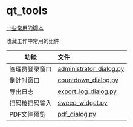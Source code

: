 # qt_tools

[一些常用的脚本](scrpits)


收藏工作中常用的组件

| 功能      | 文件                                                 |
|---------|:---------------------------------------------------|
| 管理员登录窗口 | [administrator_dialog.py](administrator_dialog.py) |
| 倒计时窗口   | [countdown_dialog.py](countdown_dialog.py)         |
| 导出日志    | [export_log_dialog.py](export_log_dialog.py)       |
| 扫码枪扫码输入 | [sweep_widget.py](sweep_widget.py)                 |
| PDF文件预览 | [pdf_dialog.py](pdf_dialog.py)                   |


